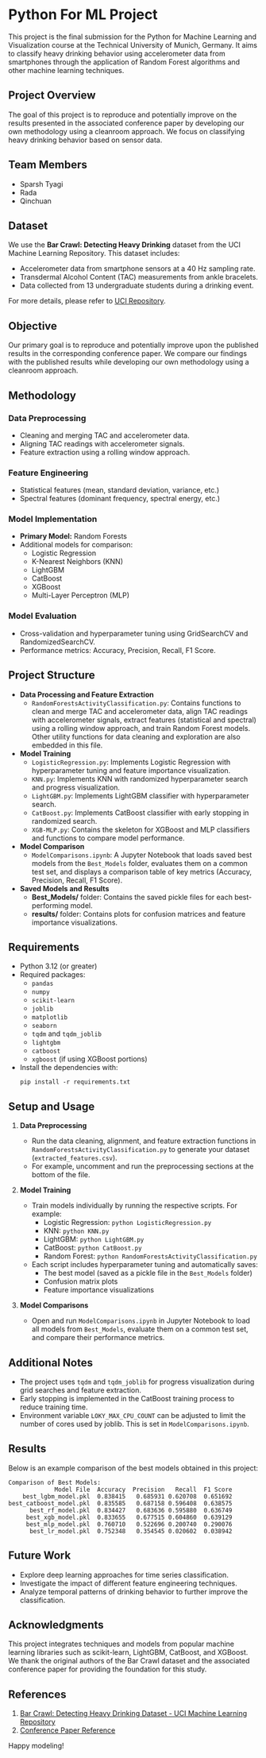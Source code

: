 # Python For ML Project

This project is the final submission for the Python for Machine Learning and Visualization course at the Technical University of Munich, Germany. It aims to classify heavy drinking behavior using accelerometer data from smartphones through the application of Random Forest algorithms and other machine learning techniques.

## Project Overview

The goal of this project is to reproduce and potentially improve on the results presented in the associated conference paper by developing our own methodology using a cleanroom approach. We focus on classifying heavy drinking behavior based on sensor data.

## Team Members

- Sparsh Tyagi  
- Rada  
- Qinchuan  

## Dataset

We use the **Bar Crawl: Detecting Heavy Drinking** dataset from the UCI Machine Learning Repository. This dataset includes:
- Accelerometer data from smartphone sensors at a 40 Hz sampling rate.
- Transdermal Alcohol Content (TAC) measurements from ankle bracelets.
- Data collected from 13 undergraduate students during a drinking event.

For more details, please refer to [UCI Repository](https://archive.ics.uci.edu/dataset/515/bar+crawl+detecting+heavy+drinking).

## Objective

Our primary goal is to reproduce and potentially improve upon the published results in the corresponding conference paper. We compare our findings with the published results while developing our own methodology using a cleanroom approach.

## Methodology

### Data Preprocessing
- Cleaning and merging TAC and accelerometer data.
- Aligning TAC readings with accelerometer signals.
- Feature extraction using a rolling window approach.

### Feature Engineering
- Statistical features (mean, standard deviation, variance, etc.)
- Spectral features (dominant frequency, spectral energy, etc.)

### Model Implementation
- **Primary Model:** Random Forests
- Additional models for comparison:
  - Logistic Regression
  - K-Nearest Neighbors (KNN)
  - LightGBM
  - CatBoost
  - XGBoost
  - Multi-Layer Perceptron (MLP)

### Model Evaluation
- Cross-validation and hyperparameter tuning using GridSearchCV and RandomizedSearchCV.
- Performance metrics: Accuracy, Precision, Recall, F1 Score.

## Project Structure

- **Data Processing and Feature Extraction**
  - `RandomForestsActivityClassification.py`: Contains functions to clean and merge TAC and accelerometer data, align TAC readings with accelerometer signals, extract features (statistical and spectral) using a rolling window approach, and train Random Forest models. Other utility functions for data cleaning and exploration are also embedded in this file.
- **Model Training**
  - `LogisticRegression.py`: Implements Logistic Regression with hyperparameter tuning and feature importance visualization.
  - `KNN.py`: Implements KNN with randomized hyperparameter search and progress visualization.
  - `LightGBM.py`: Implements LightGBM classifier with hyperparameter search.
  - `CatBoost.py`: Implements CatBoost classifier with early stopping in randomized search.
  - `XGB-MLP.py`: Contains the skeleton for XGBoost and MLP classifiers and functions to compare model performance.
- **Model Comparison**
  - `ModelComparisons.ipynb`: A Jupyter Notebook that loads saved best models from the `Best_Models` folder, evaluates them on a common test set, and displays a comparison table of key metrics (Accuracy, Precision, Recall, F1 Score).
- **Saved Models and Results**
  - **Best_Models/** folder: Contains the saved pickle files for each best-performing model.
  - **results/** folder: Contains plots for confusion matrices and feature importance visualizations.

## Requirements

- Python 3.12 (or greater)
- Required packages:
  - `pandas`
  - `numpy`
  - `scikit-learn`
  - `joblib`
  - `matplotlib`
  - `seaborn`
  - `tqdm` and `tqdm_joblib`
  - `lightgbm`
  - `catboost`
  - `xgboost` (if using XGBoost portions)
- Install the dependencies with:
  ```
  pip install -r requirements.txt
  ```

## Setup and Usage

1. **Data Preprocessing**
   - Run the data cleaning, alignment, and feature extraction functions in `RandomForestsActivityClassification.py` to generate your dataset (`extracted_features.csv`).  
   - For example, uncomment and run the preprocessing sections at the bottom of the file.

2. **Model Training**
   - Train models individually by running the respective scripts. For example:
     - Logistic Regression: `python LogisticRegression.py`
     - KNN: `python KNN.py`
     - LightGBM: `python LightGBM.py`
     - CatBoost: `python CatBoost.py`
     - Random Forest: `python RandomForestsActivityClassification.py`
   - Each script includes hyperparameter tuning and automatically saves:
     - The best model (saved as a pickle file in the `Best_Models` folder)
     - Confusion matrix plots
     - Feature importance visualizations

3. **Model Comparisons**
   - Open and run `ModelComparisons.ipynb` in Jupyter Notebook to load all models from `Best_Models`, evaluate them on a common test set, and compare their performance metrics.

## Additional Notes

- The project uses `tqdm` and `tqdm_joblib` for progress visualization during grid searches and feature extraction.
- Early stopping is implemented in the CatBoost training process to reduce training time.
- Environment variable `LOKY_MAX_CPU_COUNT` can be adjusted to limit the number of cores used by joblib. This is set in `ModelComparisons.ipynb`.

## Results

Below is an example comparison of the best models obtained in this project:

```
Comparison of Best Models:
             Model File  Accuracy  Precision   Recall  F1 Score
    best_lgbm_model.pkl  0.838415   0.685931 0.620708  0.651692
best_catboost_model.pkl  0.835585   0.687158 0.596408  0.638575
      best_rf_model.pkl  0.834427   0.683636 0.595880  0.636749
     best_xgb_model.pkl  0.833655   0.677515 0.604860  0.639129
     best_mlp_model.pkl  0.760710   0.522696 0.200740  0.290076
      best_lr_model.pkl  0.752348   0.354545 0.020602  0.038942
```

## Future Work

- Explore deep learning approaches for time series classification.
- Investigate the impact of different feature engineering techniques.
- Analyze temporal patterns of drinking behavior to further improve the classification.

## Acknowledgments

This project integrates techniques and models from popular machine learning libraries such as scikit-learn, LightGBM, CatBoost, and XGBoost. We thank the original authors of the Bar Crawl dataset and the associated conference paper for providing the foundation for this study.

## References

1. [Bar Crawl: Detecting Heavy Drinking Dataset - UCI Machine Learning Repository](https://archive.ics.uci.edu/dataset/515/bar+crawl+detecting+heavy+drinking)  
2. [Conference Paper Reference](https://ceur-ws.org/Vol-2429/paper6.pdf)

Happy modeling!